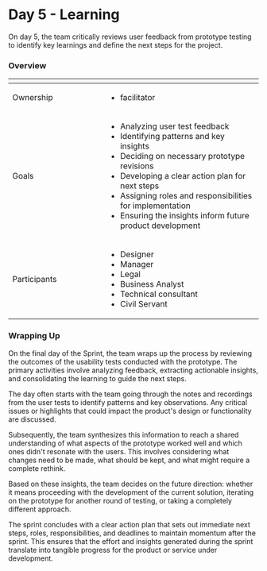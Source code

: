# Day 5 - Learning

On day 5, the team critically reviews user feedback from prototype testing to identify key learnings and define the next steps for the project.

### Overview

<table data-header-hidden><thead><tr><th width="174"></th><th></th></tr></thead><tbody><tr><td>Ownership</td><td><ul><li>facilitator</li></ul></td></tr><tr><td>Goals</td><td><ul><li>Analyzing user test feedback</li><li>Identifying patterns and key insights</li><li>Deciding on necessary prototype revisions</li><li>Developing a clear action plan for next steps</li><li>Assigning roles and responsibilities for implementation</li><li>Ensuring the insights inform future product development</li></ul></td></tr><tr><td>Participants</td><td><ul><li>Designer</li><li>Manager</li><li>Legal</li><li>Business Analyst</li><li>Technical consultant</li><li>Civil Servant</li></ul></td></tr></tbody></table>

### Wrapping Up

On the final day of the Sprint, the team wraps up the process by reviewing the outcomes of the usability tests conducted with the prototype. The primary activities involve analyzing feedback, extracting actionable insights, and consolidating the learning to guide the next steps.

The day often starts with the team going through the notes and recordings from the user tests to identify patterns and key observations. Any critical issues or highlights that could impact the product's design or functionality are discussed.

Subsequently, the team synthesizes this information to reach a shared understanding of what aspects of the prototype worked well and which ones didn't resonate with the users. This involves considering what changes need to be made, what should be kept, and what might require a complete rethink.

Based on these insights, the team decides on the future direction: whether it means proceeding with the development of the current solution, iterating on the prototype for another round of testing, or taking a completely different approach.

The sprint concludes with a clear action plan that sets out immediate next steps, roles, responsibilities, and deadlines to maintain momentum after the sprint. This ensures that the effort and insights generated during the sprint translate into tangible progress for the product or service under development.

